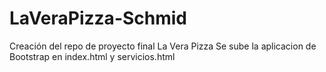 # LaVeraPizza-Schmid
Creación del repo de proyecto final La Vera Pizza
Se sube la aplicacion de Bootstrap en index.html y servicios.html

